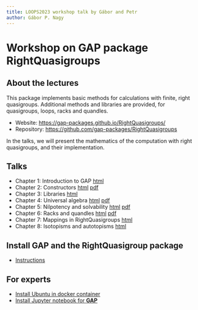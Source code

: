 ```yaml
---
title: LOOPS2023 workshop talk by Gábor and Petr
author: Gábor P. Nagy
---
```


# Workshop on GAP package RightQuasigroups

## About the lectures

This package implements basic methods for calculations with finite, right quasigroups. Additional methods and libraries are provided, for quasigroups, loops, racks and quandles.

- Website: https://gap-packages.github.io/RightQuasigroups/
- Repository: https://github.com/gap-packages/RightQuasigroups

In the talks, we will present the mathematics of the computation with right quasigroups, and their implementation. 

## Talks

- Chapter 1: Introduction to GAP [html](chapter_1_intro_to_GAP_gabor.html)
- Chapter 2: Constructors [html](chapter_2_constructors_petr.html) [pdf](chapter_2_constructors_petr.pdf)
- Chapter 3: Libraries [html](chapter_3_libraries_to_GAP_gabor.html)
- Chapter 4: Universal algebra [html](chapter_4_universal_algebra_petr.html) [pdf](chapter_4_universal_algebra_petr.pdf)
- Chapter 5: Nilpotency and solvability [html](chapter_5_nilpotency_and_solvability_petr.html) [pdf](chapter_5_nilpotency_and_solvability_petr.pdf)
- Chapter 6: Racks and quandles [html](chapter_6_racks_and_quandles_petr.html) [pdf](chapter_6_racks_and_quandles_petr.pdf)
- Chapter 7: Mappings in RightQuasigroups [html](chapter_7_mappings_gabor.html)
- Chapter 8: Isotopisms and autotopisms [html](chapter_8_topisms_gabor.html)


## Install GAP and the **RightQuasigroup** package

- [Instructions](./install.html)

## For experts

- [Install Ubuntu in docker container](./docker.html)
- [Install Jupyter notebook for __GAP__](./jupyter.html)
